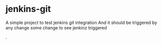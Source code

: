 # jenkins-git

A simple project to test jenkins git integration
And it should be triggered by any change
some change to see jenkinz triggered


.
